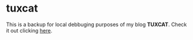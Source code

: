 # tuxcat
This is a backup for local debbuging purposes of my blog **TUXCAT**. Check it out clicking [here](https://mfrnwv.github.io/).
